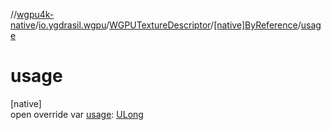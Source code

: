 //[wgpu4k-native](../../../../index.md)/[io.ygdrasil.wgpu](../../index.md)/[WGPUTextureDescriptor](../index.md)/[[native]ByReference](index.md)/[usage](usage.md)

# usage

[native]\
open override var [usage](usage.md): [ULong](https://kotlinlang.org/api/core/kotlin-stdlib/kotlin/-u-long/index.html)